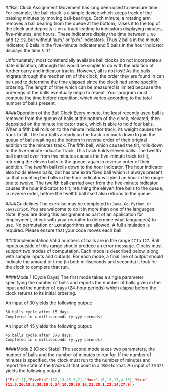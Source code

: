 ##Ball Clock Assignment
Movement has long been used to measure time. For example, the ball clock is a simple device
which keeps track of the passing minutes by moving ball-bearings. Each minute, a rotating arm
removes a ball bearing from the queue at the bottom, raises it to the top of the clock and
deposits it on a track leading to indicators displaying minutes, five-minutes, and hours. These
indicators display the time between `1:00` and `12:59`, but without 'a.m.' or 'p.m.' indicators.
Thus 2 balls in the minute indicator, 6 balls in the five-minute indicator and 5 balls in the hour
indicator displays the time `5:32`.

Unfortunately, most commercially available ball clocks do not incorporate a date indication,
although this would be simple to do with the addition of further carry and indicator tracks.
However, all is not lost! As the balls migrate through the mechanism of the clock, the order
they are found in can be used to determine the time elapsed since the clock had some specific
ordering. The length of time which can be measured is limited because the orderings of the
balls eventually begin to repeat. Your program must compute the time before repetition, which
varies according to the total number of balls present.

####Operation of the Ball Clock
Every minute, the least recently used ball is removed from the queue of balls at the bottom of
the clock, elevated, then deposited on the minute indicator track, which is able to hold four
balls. When a fifth ball rolls on to the minute indicator track, its weight causes the track to tilt.
The four balls already on the track run back down to join the queue of balls waiting at the
bottom in reverse order of their original addition to the minutes track. The fifth ball, which
caused the tilt, rolls down to the five-minute indicator track. This track holds eleven balls. The
twelfth ball carried over from the minutes causes the five-minute track to tilt, returning the
eleven balls to the queue, again in reverse order of their addition. The twelfth ball rolls down
to the hour indicator. The hour indicator also holds eleven balls, but has one extra fixed ball
which is always present so that counting the balls in the hour indicator will yield an hour in the
range one to twelve. The twelfth ball carried over from the five-minute indicator causes the
hour indicator to tilt, returning the eleven free balls to the queue, in reverse order, before the
twelfth ball itself also returns to the queue.

####Guidelines
The exercise may be completed in `Java`, `Go`, `Python`, or `JavaScript`. You are welcome to do it in
more than one of the languages.
Note: If you are doing this assignment as part of an application for employment, check with
your recruiter to determine what language(s) to use.
No permutation or **`LCM`** algorithms are allowed. A full simulation is required. Please ensure
that your code moves each ball.

####Implementation
Valid numbers of balls are in the range `27` to `127`. Ball inputs outside of this range should
produce an error message. Clocks must support two modes of computation. Each mode is
described below, along with sample inputs and outputs. For each mode, a final line of output
should indicate the amount of time (in both milliseconds and seconds) it took for the clock to
complete that run.

####Mode 1 (Cycle Days)
The first mode takes a single parameter specifying the number of balls and reports the number
of balls given in the input and the number of days (24-hour periods) which elapse before the
clock returns to its initial ordering.

An input of 30 yields the following output:
```
30 balls cycle after 15 days.
Completed in x milliseconds (y.yyy seconds)
```
An input of 45 yields the following output:
```
45 balls cycle after 378 days.
Completed in x milliseconds (y.yyy seconds)
```

####Mode 2 (Clock State)
The second mode takes two parameters, the number of balls and the number of minutes to run
for. If the number of minutes is specified, the clock must run to the number of minutes and
report the state of the tracks at that point in a `JSON` format.
An input of `30` `325` yields the following output:
```json
{"Min":[],"FiveMin":[22,13,25,3,7],"Hour":[6,12,17,4,15],"Main"
[11,5,26,18,2,30,19,8,24,10,29,20,16,21,28,1,23,14,27,9]}
```